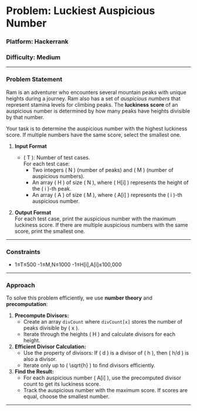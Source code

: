 # **Problem: Luckiest Auspicious Number**

### **Platform:** Hackerrank

### **Difficulty:** Medium  

---

### **Problem Statement**
Ram is an adventurer who encounters several mountain peaks with unique heights during a journey. Ram also has a set of *auspicious numbers* that represent stamina levels for climbing peaks. The **luckiness score** of an auspicious number is determined by how many peaks have heights divisible by that number.

Your task is to determine the auspicious number with the highest luckiness score. If multiple numbers have the same score, select the smallest one.

1. **Input Format**  
   - \( T \): Number of test cases.  
     For each test case:
     - Two integers \( N \) (number of peaks) and \( M \) (number of auspicious numbers).
     - An array \( H \) of size \( N \), where \( H[i] \) represents the height of the \( i \)-th peak.
     - An array \( A \) of size \( M \), where \( A[i] \) represents the \( i \)-th auspicious number.

2. **Output Format**  
   For each test case, print the auspicious number with the maximum luckiness score. If there are multiple auspicious numbers with the same score, print the smallest one.

---

### **Constraints**
- 1≤T≤500
-1≤M,N≤1000
-1≤H[i],A[i]≤100,000

---

### **Approach**
To solve this problem efficiently, we use **number theory** and **precomputation**:
1. **Precompute Divisors:**
   - Create an array `divCount` where `divCount[x]` stores the number of peaks divisible by \( x \).
   - Iterate through the heights \( H \) and calculate divisors for each height.
2. **Efficient Divisor Calculation:**
   - Use the property of divisors: If \( d \) is a divisor of \( h \), then \( h/d \) is also a divisor.
   - Iterate only up to \( \sqrt{h} \) to find divisors efficiently.
3. **Find the Result:**
   - For each auspicious number \( A[i] \), use the precomputed divisor count to get its luckiness score.
   - Track the auspicious number with the maximum score. If scores are equal, choose the smallest number.

---

